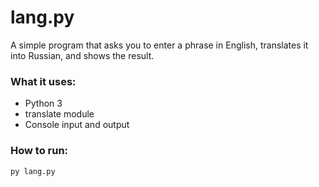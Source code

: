 # lang.py

A simple program that asks you to enter a phrase in English,
translates it into Russian, and shows the result.

### What it uses:

- Python 3
- translate module
- Console input and output

### How to run:
```bash
py lang.py
